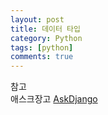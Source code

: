 ```yaml
---
layout: post
title: 데이터 타입
category: Python
tags: [python]
comments: true
---
```


참고  
애스크장고  [AskDjango](https://www.askcompany.kr/)
